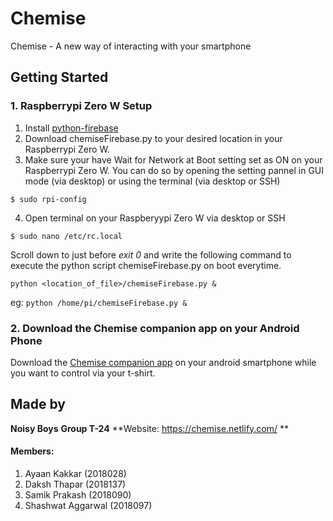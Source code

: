 # Chemise
Chemise - A new way of interacting with your smartphone

## Getting Started
### 1. Raspberrypi Zero W Setup
1. Install [python-firebase](https://pypi.org/project/python-firebase/)
2. Download chemiseFirebase.py to your desired location in your Raspberrypi Zero W.
3. Make sure your have Wait for Network at Boot setting set as ON on your Raspberrypi Zero W. You can do so by opening the setting pannel in GUI mode (via desktop) or using the terminal (via desktop or SSH)
```
$ sudo rpi-config
```
4. Open terminal on your Raspberyypi Zero W via desktop or SSH
```
$ sudo nano /etc/rc.local
```
Scroll down to just before *exit 0* and write the following command to execute the python script chemiseFirebase.py on boot everytime.
```
python <location_of_file>/chemiseFirebase.py &
```
eg: ``` python /home/pi/chemiseFirebase.py & ```

### 2. Download the Chemise companion app on your Android Phone
Download the [Chemise companion app](https://github.com/Akkk1881/ChemiseApp) on your android smartphone while you want to control via your t-shirt.

## Made by 
**Noisy Boys**
**Group T-24**
**Website: https://chemise.netlify.com/ **
#### Members:

1. Ayaan Kakkar (2018028)
2. Daksh Thapar (2018137)
3. Samik Prakash (2018090)
4. Shashwat Aggarwal (2018097)









